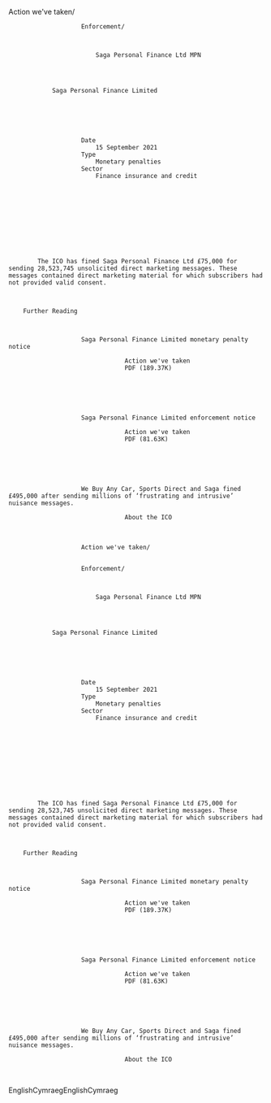 Action we've taken/
                
                
                        Enforcement/
                
                
                        
                            Saga Personal Finance Ltd MPN
                        
                
        
    
                Saga Personal Finance Limited
            
        
    
        
        
            
                        Date
                            15 September 2021
                        Type
                            Monetary penalties
                        Sector
                            Finance insurance and credit
            
        
    

    
        
            

        

                
            The ICO has fined Saga Personal Finance Ltd £75,000 for sending 28,523,745 unsolicited direct marketing messages. These messages contained direct marketing material for which subscribers had not provided valid consent.

        

        Further Reading
            
                
                    
                        Saga Personal Finance Limited monetary penalty notice
                            
                                    Action we've taken
                                    PDF (189.37K)
                            
                        
                    
                
                
                    
                        Saga Personal Finance Limited enforcement notice
                            
                                    Action we've taken
                                    PDF (81.63K)
                            
                        
                    
                
                
                    
                        We Buy Any Car, Sports Direct and Saga fined £495,000 after sending millions of ‘frustrating and intrusive’ nuisance messages.
                            
                                    About the ICO
                            
                        
                    
                
        
        
            
 
        

        
    

    
    
        
            
    
        
                
                        Action we've taken/
                
                
                        Enforcement/
                
                
                        
                            Saga Personal Finance Ltd MPN
                        
                
        
    
                Saga Personal Finance Limited
            
        
    
        
        
            
                        Date
                            15 September 2021
                        Type
                            Monetary penalties
                        Sector
                            Finance insurance and credit
            
        
    

    
        
            

        

                
            The ICO has fined Saga Personal Finance Ltd £75,000 for sending 28,523,745 unsolicited direct marketing messages. These messages contained direct marketing material for which subscribers had not provided valid consent.

        

        Further Reading
            
                
                    
                        Saga Personal Finance Limited monetary penalty notice
                            
                                    Action we've taken
                                    PDF (189.37K)
                            
                        
                    
                
                
                    
                        Saga Personal Finance Limited enforcement notice
                            
                                    Action we've taken
                                    PDF (81.63K)
                            
                        
                    
                
                
                    
                        We Buy Any Car, Sports Direct and Saga fined £495,000 after sending millions of ‘frustrating and intrusive’ nuisance messages.
                            
                                    About the ICO
                            
                        
                    
                
        
        
            
 
        

        
    
EnglishCymraegEnglishCymraeg
